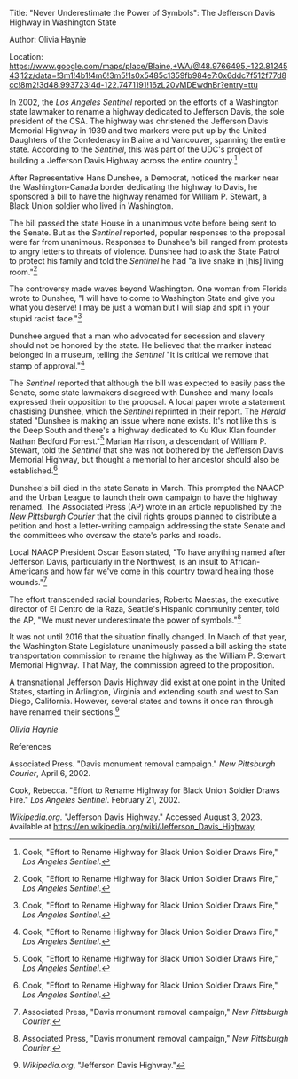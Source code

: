 Title: "Never Underestimate the Power of Symbols": The Jefferson Davis
Highway in Washington State

Author: Olivia Haynie

Location:
<https://www.google.com/maps/place/Blaine,+WA/@48.9766495,-122.8124543,12z/data=!3m1!4b1!4m6!3m5!1s0x5485c1359fb984e7:0x6ddc7f512f77d8cc!8m2!3d48.993723!4d-122.7471191!16zL20vMDEwdnBr?entry=ttu>

In 2002, the *Los Angeles Sentinel* reported on the efforts of a
Washington state lawmaker to rename a highway dedicated to Jefferson
Davis, the sole president of the CSA. The highway was christened the
Jefferson Davis Memorial Highway in 1939 and two markers were put up by
the United Daughters of the Confederacy in Blaine and Vancouver,
spanning the entire state. According to the *Sentinel*, this was part of
the UDC's project of building a Jefferson Davis Highway across the
entire country.[^1]

After Representative Hans Dunshee, a Democrat, noticed the marker near
the Washington-Canada border dedicating the highway to Davis, he
sponsored a bill to have the highway renamed for William P. Stewart, a
Black Union soldier who lived in Washington.

The bill passed the state House in a unanimous vote before being sent to
the Senate. But as the *Sentinel* reported, popular responses to the
proposal were far from unanimous. Responses to Dunshee's bill ranged
from protests to angry letters to threats of violence. Dunshee had to
ask the State Patrol to protect his family and told the *Sentinel* he
had "a live snake in \[his\] living room."[^2]

The controversy made waves beyond Washington. One woman from Florida
wrote to Dunshee, "I will have to come to Washington State and give you
what you deserve! I may be just a woman but I will slap and spit in your
stupid racist face."[^3]

Dunshee argued that a man who advocated for secession and slavery should
not be honored by the state. He believed that the marker instead
belonged in a museum, telling the *Sentinel* "It is critical we remove
that stamp of approval."[^4]

The *Sentinel* reported that although the bill was expected to easily
pass the Senate, some state lawmakers disagreed with Dunshee and many
locals expressed their opposition to the proposal. A local paper wrote a
statement chastising Dunshee, which the *Sentinel* reprinted in their
report. The *Herald* stated "Dunshee is making an issue where none
exists. It's not like this is the Deep South and there's a highway
dedicated to Ku Klux Klan founder Nathan Bedford Forrest."[^5] Marian
Harrison, a descendant of William P. Stewart, told the *Sentinel* that
she was not bothered by the Jefferson Davis Memorial Highway, but
thought a memorial to her ancestor should also be established.[^6]

Dunshee's bill died in the state Senate in March. This prompted the
NAACP and the Urban League to launch their own campaign to have the
highway renamed. The Associated Press (AP) wrote in an article
republished by the *New Pittsburgh Courier* that the civil rights groups
planned to distribute a petition and host a letter-writing campaign
addressing the state Senate and the committees who oversaw the state's
parks and roads.

Local NAACP President Oscar Eason stated, "To have anything named after
Jefferson Davis, particularly in the Northwest, is an insult to
African-Americans and how far we've come in this country toward healing
those wounds."[^7]

The effort transcended racial boundaries; Roberto Maestas, the executive
director of El Centro de la Raza, Seattle's Hispanic community center,
told the AP, "We must never underestimate the power of symbols."[^8]

It was not until 2016 that the situation finally changed. In March of
that year, the Washington State Legislature unanimously passed a bill
asking the state transportation commission to rename the highway as the
William P. Stewart Memorial Highway. That May, the commission agreed to
the proposition.

A transnational Jefferson Davis Highway did exist at one point in the
United States, starting in Arlington, Virginia and extending south and
west to San Diego, California. However, several states and towns it once
ran through have renamed their sections.[^9]

*Olivia Haynie*

References

Associated Press. "Davis monument removal campaign." *New Pittsburgh
Courier*, April 6, 2002.

Cook, Rebecca. "Effort to Rename Highway for Black Union Soldier Draws
Fire." *Los Angeles Sentinel*. February 21, 2002.

*Wikipedia.org*. "Jefferson Davis Highway." Accessed August 3, 2023.
Available at https://en.wikipedia.org/wiki/Jefferson_Davis_Highway

[^1]: Cook, "Effort to Rename Highway for Black Union Soldier Draws
    Fire," *Los Angeles Sentinel*.

[^2]: Cook, "Effort to Rename Highway for Black Union Soldier Draws
    Fire," *Los Angeles Sentinel*.

[^3]: Cook, "Effort to Rename Highway for Black Union Soldier Draws
    Fire," *Los Angeles Sentinel*.

[^4]: Cook, "Effort to Rename Highway for Black Union Soldier Draws
    Fire," *Los Angeles Sentinel*.

[^5]: Cook, "Effort to Rename Highway for Black Union Soldier Draws
    Fire," *Los Angeles Sentinel*.

[^6]: Cook, "Effort to Rename Highway for Black Union Soldier Draws
    Fire," *Los Angeles Sentinel*.

[^7]: Associated Press, "Davis monument removal campaign," *New
    Pittsburgh Courier*.

[^8]: Associated Press, "Davis monument removal campaign," *New
    Pittsburgh Courier*.

[^9]: *Wikipedia.org*, "Jefferson Davis Highway."

